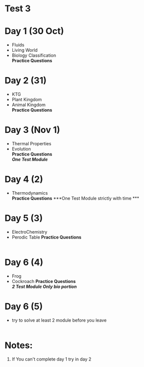 # Test 3


# Day 1 (30 Oct)
 - Fluids
 - Living World
 - Biology Classification <br>
  **Practice Questions** 

 # Day 2 (31)
 - KTG
 - Plant Kingdom 
 - Animal Kingdom <br>
 **Practice Questions** 

 # Day 3 (Nov 1)
 - Thermal Properties
 - Evolution <br>
 **Practice Questions**  <br>
 ***One Test Module***
 
 # Day 4 (2)
 - Thermodynamics <br>
 **Practice Questions**
 ***One Test Module strictly with time ***

 # Day 5 (3)
 - ElectroChemistry 
 - Perodic Table
 **Practice Questions** <br>  <br>
 # Day 6 (4)
 - Frog
 - Cockroach
  **Practice Questions**  <br>
 ***2 Test Module Only bio portion***

# Day 6 (5)
- try to solve at least 2 module before you leave <br> <br>

# Notes:
1. If You can't complete day 1 try in day 2
